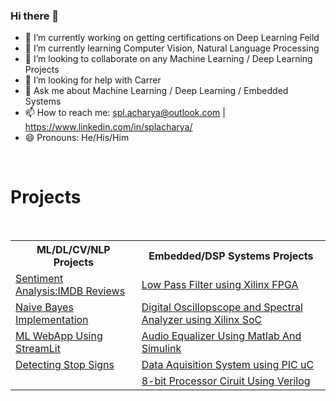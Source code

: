 ### Hi there 👋

<!--
**splAcharya/splAcharya** is a ✨ _special_ ✨ repository because its `README.md` (this file) appears on your GitHub profile.
- 🔭 I’m currently working on Machine Learning /  Deep Learning / Computer Vision/  Natural Language Processing 
- 🌱 I’m currently learning  Computer Vision, Natural Language Processing
- 👯 I’m looking to collaborate on any Machine Learning / Deep Learning Projects
- 🤔 I’m looking for help with Carrer 
- 💬 Ask me about Machine Learning / Deep Learning
- 📫 How to reach me: spl.acharya@outlook.com | https://www.linkedin.com/public-profile/in/splacharya/
- 😄 Pronouns: He/His/Him
- ⚡ Fun fact: 
Here are some ideas to get you started:
-->

- 🔭 I’m currently working on getting certifications on Deep Learning Feild 
- 🌱 I’m currently learning  Computer Vision, Natural Language Processing
- 👯 I’m looking to collaborate on any Machine Learning / Deep Learning Projects
- 🤔 I’m looking for help with Carrer 
- 💬 Ask me about Machine Learning / Deep Learning / Embedded Systems
- 📫 How to reach me: spl.acharya@outlook.com | https://www.linkedin.com/in/splacharya/
- 😄 Pronouns: He/His/Him
 
 <br>
 <h1> Projects </h1> <br>

 <table>
  <tr>
   <th> ML/DL/CV/NLP Projects </th>
   <th> Embedded/DSP Systems Projects </th>
  </tr>
 
  <tr>
   <td>
    <a href="https://github.com/splAcharya/Imdb_Reviews_Sentiment_Analysis"> Sentiment Analysis:IMDB Reviews </a>
   </td>
    <td>
    <a href="https://github.com/splAcharya/LowPassFilterFPGA"> Low Pass Filter using Xilinx FPGA  </a>
   </td>
  </tr>
  
  <tr>
   <td>
    <a href="https://github.com/splAcharya/Naive_Bayes_Implementation"> Naive Bayes Implementation </a>
   </td>
    <td>
    <a href="https://github.com/splAcharya/DigitalOscilloscope_Zynq7000Soc"> Digital Oscillopscope and Spectral Analyzer using Xilinx SoC </a>
   </td>
  </tr>  
  
  <tr>
   <td>
    <a href="https://github.com/splAcharya/ML_WebApp_Steamlit_Python"> ML WebApp Using StreamLit </a>
   </td>
    <td>
    <a href="https://github.com/splAcharya/AudioEqualizerMatlab_Simulink"> Audio Equalizer Using Matlab And Simulink </a>
   </td>
  </tr>
  

  <tr>
   <td>
    <a href="https://github.com/splAcharya/DetectingStopSigns"> Detecting Stop Signs </a>
   </td>
    <td>
    <a href="https://github.com/splAcharya/DataAquisitionBoard_PICuC"> Data Aquisition System using PIC uC </a>
   </td>
  </tr> 

  <tr>
   <td>
    <a href="">  </a>
   </td>
    <td>
    <a href="https://github.com/splAcharya/8BitProcessorCircuit_Verilog"> 8-bit Processor Ciruit Using Verilog </a>
   </td>
  </tr> 
  
 </table>







